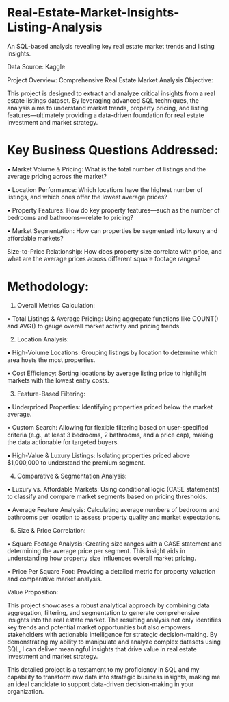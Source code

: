 # Real-Estate-Market-Insights-Listing-Analysis
An SQL-based analysis revealing key real estate market trends and listing insights.

Data Source: Kaggle


Project Overview: Comprehensive Real Estate Market Analysis
Objective:

This project is designed to extract and analyze critical insights from a real estate listings dataset. By leveraging advanced SQL techniques, the analysis aims to understand market trends, property pricing, and listing features—ultimately providing a data-driven foundation for real estate investment and market strategy.

# Key Business Questions Addressed:

• Market Volume & Pricing: What is the total number of listings and the average pricing across the market?

• Location Performance: Which locations have the highest number of listings, and which ones offer the lowest average prices?

• Property Features: How do key property features—such as the number of bedrooms and bathrooms—relate to pricing?

• Market Segmentation: How can properties be segmented into luxury and affordable markets?

Size-to-Price Relationship: How does property size correlate with price, and what are the average prices across different square footage ranges?

# Methodology:

1. Overall Metrics Calculation:
       
• Total Listings & Average Pricing: Using aggregate functions like COUNT() and AVG() to gauge overall market activity and pricing trends.

2. Location Analysis:

• High-Volume Locations: Grouping listings by location to determine which area hosts the most properties.

• Cost Efficiency: Sorting locations by average listing price to highlight markets with the lowest entry costs.

3. Feature-Based Filtering:

• Underpriced Properties: Identifying properties priced below the market average.
        
• Custom Search: Allowing for flexible filtering based on user-specified criteria (e.g., at least 3 bedrooms, 2 bathrooms, and a price cap), making the data actionable for targeted buyers.

• High-Value & Luxury Listings: Isolating properties priced above $1,000,000 to understand the premium segment.

4. Comparative & Segmentation Analysis:
        
• Luxury vs. Affordable Markets: Using conditional logic (CASE statements) to classify and compare market segments based on pricing thresholds.
        
• Average Feature Analysis: Calculating average numbers of bedrooms and bathrooms per location to assess property quality and market expectations.

5. Size & Price Correlation:
        
• Square Footage Analysis: Creating size ranges with a CASE statement and determining the average price per segment. This insight aids in understanding how property size influences overall market pricing.
        
• Price Per Square Foot: Providing a detailed metric for property valuation and comparative market analysis.

Value Proposition:

This project showcases a robust analytical approach by combining data aggregation, filtering, and segmentation to generate comprehensive insights into the real estate market. The resulting analysis not only identifies key trends and potential market opportunities but also empowers stakeholders with actionable intelligence for strategic decision-making. By demonstrating my ability to manipulate and analyze complex datasets using SQL, I can deliver meaningful insights that drive value in real estate investment and market strategy.

This detailed project is a testament to my proficiency in SQL and my capability to transform raw data into strategic business insights, making me an ideal candidate to support data-driven decision-making in your organization.
